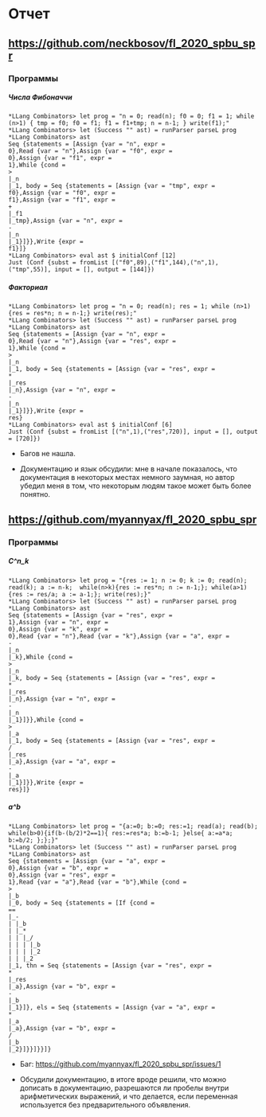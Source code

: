 # Отчет

## https://github.com/neckbosov/fl_2020_spbu_spr

### Программы

##### Числа Фибоначчи
```
*LLang Combinators> let prog = "n = 0; read(n); f0 = 0; f1 = 1; while (n>1) { tmp = f0; f0 = f1; f1 = f1+tmp; n = n-1; } write(f1);"
*LLang Combinators> let (Success "" ast) = runParser parseL prog
*LLang Combinators> ast
Seq {statements = [Assign {var = "n", expr = 
0},Read {var = "n"},Assign {var = "f0", expr = 
0},Assign {var = "f1", expr = 
1},While {cond = 
>
|_n
|_1, body = Seq {statements = [Assign {var = "tmp", expr = 
f0},Assign {var = "f0", expr = 
f1},Assign {var = "f1", expr = 
+
|_f1
|_tmp},Assign {var = "n", expr = 
-
|_n
|_1}]}},Write {expr = 
f1}]}
*LLang Combinators> eval ast $ initialConf [12]
Just (Conf {subst = fromList [("f0",89),("f1",144),("n",1),("tmp",55)], input = [], output = [144]})
```

##### Факториал
```
*LLang Combinators> let prog = "n = 0; read(n); res = 1; while (n>1) {res = res*n; n = n-1;} write(res);"
*LLang Combinators> let (Success "" ast) = runParser parseL prog
*LLang Combinators> ast
Seq {statements = [Assign {var = "n", expr = 
0},Read {var = "n"},Assign {var = "res", expr = 
1},While {cond = 
>
|_n
|_1, body = Seq {statements = [Assign {var = "res", expr = 
*
|_res
|_n},Assign {var = "n", expr = 
-
|_n
|_1}]}},Write {expr = 
res}
*LLang Combinators> eval ast $ initialConf [6]
Just (Conf {subst = fromList [("n",1),("res",720)], input = [], output = [720]})
```

* Багов не нашла.

* Документацию и язык обсудили: мне в начале показалось, что документация в некоторых местах немного заумная, но автор убедил меня в том, что некоторым людям такое может быть более понятно.


## https://github.com/myannyax/fl_2020_spbu_spr

### Программы

##### С^n_k
```
*LLang Combinators> let prog = "{res := 1; n := 0; k := 0; read(n); read(k); a := n-k;  while(n>k){res := res*n; n := n-1;}; while(a>1){res := res/a; a := a-1;}; write(res);}"
*LLang Combinators> let (Success "" ast) = runParser parseL prog
*LLang Combinators> ast
Seq {statements = [Assign {var = "res", expr = 
1},Assign {var = "n", expr = 
0},Assign {var = "k", expr = 
0},Read {var = "n"},Read {var = "k"},Assign {var = "a", expr = 
-
|_n
|_k},While {cond = 
>
|_n
|_k, body = Seq {statements = [Assign {var = "res", expr = 
*
|_res
|_n},Assign {var = "n", expr = 
-
|_n
|_1}]}},While {cond = 
>
|_a
|_1, body = Seq {statements = [Assign {var = "res", expr = 
/
|_res
|_a},Assign {var = "a", expr = 
-
|_a
|_1}]}},Write {expr = 
res}]}
```

##### a^b
```
*LLang Combinators> let prog = "{a:=0; b:=0; res:=1; read(a); read(b); while(b>0){if(b-(b/2)*2==1){ res:=res*a; b:=b-1; }else{ a:=a*a; b:=b/2; };};}"
*LLang Combinators> let (Success "" ast) = runParser parseL prog
*LLang Combinators> ast
Seq {statements = [Assign {var = "a", expr = 
0},Assign {var = "b", expr = 
0},Assign {var = "res", expr = 
1},Read {var = "a"},Read {var = "b"},While {cond = 
>
|_b
|_0, body = Seq {statements = [If {cond = 
==
|_-
| |_b
| |_*
| | |_/
| | | |_b
| | | |_2
| | |_2
|_1, thn = Seq {statements = [Assign {var = "res", expr = 
*
|_res
|_a},Assign {var = "b", expr = 
-
|_b
|_1}]}, els = Seq {statements = [Assign {var = "a", expr = 
*
|_a
|_a},Assign {var = "b", expr = 
/
|_b
|_2}]}}]}}]}
```
* Баг: https://github.com/myannyax/fl_2020_spbu_spr/issues/1

* Обсудили документацию, в итоге вроде решили, что можно дописать в документацию, разрешаются ли пробелы внутри арифметических выражений, и что делается, если переменная используется без предварительного объявления.
